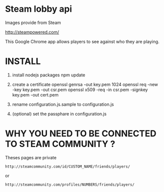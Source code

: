 Steam lobby api
=============================

Images provide from Steam

http://steampowered.com/

This Google Chrome app allows players to see against who they are playing.

INSTALL
=============================

1) install nodejs packages
npm update

2) create a certificate
openssl genrsa -out key.pem 1024
openssl req -new -key key.pem -out csr.pem
openssl x509 -req -in csr.pem -signkey key.pem -out cert.pem

3) rename configuration.js.sample to configuration.js

4) (optional) set the passphare in configuration.js


WHY YOU NEED TO BE CONNECTED TO STEAM COMMUNITY ?
=============================

Theses pages are private

	http://steamcommunity.com/id/CUSTOM_NAME/friends/players/

or

	http://steamcommunity.com/profiles/NUMBERS/friends/players/

